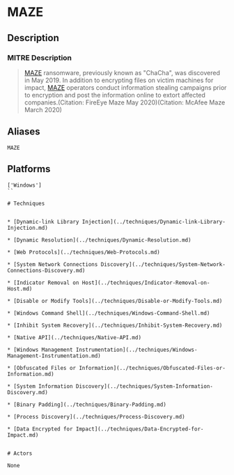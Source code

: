 
# MAZE

## Description

### MITRE Description

> [MAZE](https://attack.mitre.org/software/S0449) ransomware, previously known as "ChaCha", was discovered in May 2019. In addition to encrypting files on victim machines for impact, [MAZE](https://attack.mitre.org/software/S0449) operators conduct information stealing campaigns prior to encryption and post the information online to extort affected companies.(Citation: FireEye Maze May 2020)(Citation: McAfee Maze March 2020)

## Aliases

```
MAZE
```

## Platforms

```
['Windows']
``

# Techniques


* [Dynamic-link Library Injection](../techniques/Dynamic-link-Library-Injection.md)

* [Dynamic Resolution](../techniques/Dynamic-Resolution.md)
    
* [Web Protocols](../techniques/Web-Protocols.md)
    
* [System Network Connections Discovery](../techniques/System-Network-Connections-Discovery.md)
    
* [Indicator Removal on Host](../techniques/Indicator-Removal-on-Host.md)
    
* [Disable or Modify Tools](../techniques/Disable-or-Modify-Tools.md)
    
* [Windows Command Shell](../techniques/Windows-Command-Shell.md)
    
* [Inhibit System Recovery](../techniques/Inhibit-System-Recovery.md)
    
* [Native API](../techniques/Native-API.md)
    
* [Windows Management Instrumentation](../techniques/Windows-Management-Instrumentation.md)
    
* [Obfuscated Files or Information](../techniques/Obfuscated-Files-or-Information.md)
    
* [System Information Discovery](../techniques/System-Information-Discovery.md)
    
* [Binary Padding](../techniques/Binary-Padding.md)
    
* [Process Discovery](../techniques/Process-Discovery.md)
    
* [Data Encrypted for Impact](../techniques/Data-Encrypted-for-Impact.md)
    

# Actors

None
